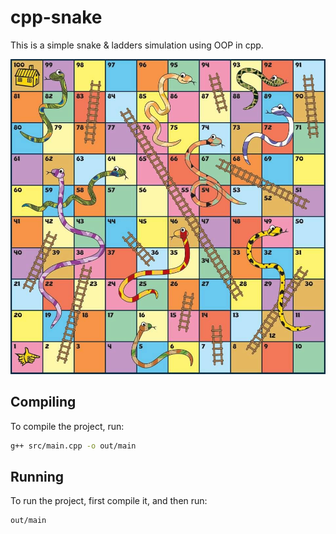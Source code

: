 # cpp-snake

This is a simple snake & ladders simulation using OOP in cpp.

![](./assets/board.jpg)

## Compiling

To compile the project, run:

```bash
g++ src/main.cpp -o out/main
```

## Running

To run the project, first compile it, and then run:

```bash
out/main
```
